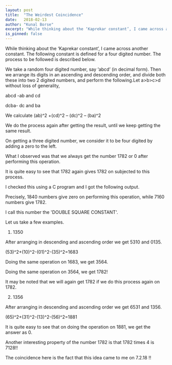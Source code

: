 ```yaml
---
layout: post
title:  "The Weirdest Coincidence"
date:   2018-02-13
author: "Kunal Borse"
excerpt: "While thinking about the ‘Kaprekar constant’, I came across another constant. The following constant is defined for a four digited number. The process to be followed is described below."
is_pinned: false
---
```


While thinking about the ‘Kaprekar constant’, I came across another constant. The following constant is defined for a four digited number. The process to be followed is described below.

We take a random four digited number, say ‘abcd’ (in decimal form). Then we arrange its digits in an ascending and descending order, and divide both these into two 2 digited numbers, and perform the following.Let a>b>c>d without loss of generality,

abcd -ab and cd

dcba- dc and ba

We calculate (ab)^2 +(cd)^2 – (dc)^2 – (ba)^2

We do the process again after getting the result, until we keep getting the same result.

On getting a three digited number, we consider it to be four digited by adding a zero to the left.

What I observed was that we always get the number 1782 or 0 after performing this operation.

It is quite easy to see that 1782 again gives 1782 on subjected to this process.

I checked this using a C program and I got the following output.

Precisely, 1840 numbers give zero on performing this operation, while 7160 numbers give 1782.

I call this number the 'DOUBLE SQUARE CONSTANT'.

Let us take a few examples.

1) 1350

After arranging in descending and ascending order we get 5310 and 0135.

(53)^2+(10)^2-(01)^2-(35)^2=1683

Doing the same operation on 1683, we get 3564.

Doing the same operation on 3564, we get 1782!

It may be noted that we will again get 1782 if we do this process again on 1782.

2) 1356

After arranging in descending and ascending order we get 6531 and 1356.

(65)^2+(31)^2-(13)^2-(56)^2=1881

It is quite easy to see that on doing the operation on 1881, we get the answer as 0.

Another interesting property of the number 1782 is that 1782 times 4 is 7128!!

The coincidence here is the fact that this idea came to me on 7.2.18 !!

